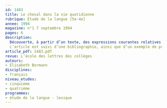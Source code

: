 ```yaml
---
id: 1483
title: Le cheval dans la vie quotidienne 
rubrique: Étude de la langue [5e-4e]
annee: 1994
magazine: n°1 7 septembre 1994
pages: 6
description: 
  Découverte, à partir d’un texte, des expressions courantes relatives au cheval. Élargissement de la connaissance du cheval du point de vue du vocabulaire et des références littéraires : proverbes, chevaux célèbres, étymologie, etc.
  L’article est suivi d’une bibliographie, ainsi que d’un exemple de production d’élève de quatrième.
article_pdf: 1483.pdf
revue: L’école des lettres des collèges
auteurs:
- Élisabeth Bormann
disciplines:
- français
niveau_etudes:
- cinquième
- quatrième
programmes:
- étude de la langue - lexique
---
```

